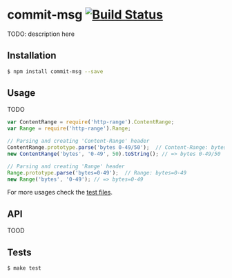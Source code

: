 # commit-msg [![Build Status](https://travis-ci.org/clns/node-commit-msg.svg?branch=master)](https://travis-ci.org/clns/node-commit-msg)

TODO: description here

## Installation

```sh
$ npm install commit-msg --save
```

## Usage

TODO

```js
var ContentRange = require('http-range').ContentRange;
var Range = require('http-range').Range;

// Parsing and creating 'Content-Range' header
ContentRange.prototype.parse('bytes 0-49/50');  // Content-Range: bytes 0-49/50
new ContentRange('bytes', '0-49', 50).toString(); // => bytes 0-49/50

// Parsing and creating 'Range' header
Range.prototype.parse('bytes=0-49');  // Range: bytes=0-49
new Range('bytes', '0-49'); // => bytes=0-49
```

For more usages check the [test files](test).

## API

TOOD

## Tests

```sh
$ make test
```

